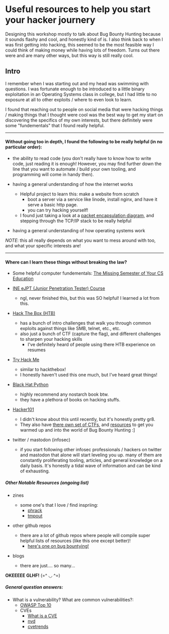 # Useful resources to help you start your hacker journery
Designing this workshop mostly to talk about Bug Bounty Hunting because it sounds flashy and cool,
and honestly kind of is. I also think back to when I was first getting into hacking, this seemed to 
be the most feasible way I could think of making money while having lots of freedom. Turns out there
were and are many other ways, but this way is still really cool.


## Intro
I remember when I was starting out and my head was swimming with questions.
I was fortunate enough to be introduced to a little binary exploitation in
an Operating Systems class in college, but I had little to no exposure at all
to other exploits / where to even look to learn. 

I found that reaching out to people on social media that were hacking things /
making things that I thought were cool was the best way to get my start on discovering
the specifics of my own interests, but there definitely were some "fundementals"
that I found really helpful.

---

#### Without going too in depth, I found the following to be really helpful (in no particular order):
- the ability to read code (you don't really have to know how to write code, just reading it is enough! However, 
you may find further down the line that you want to automate / build your own tooling, and programming will come in handy then).

- having a general understanding of how the internet works
	- Helpful project to learn this: make a website from scratch
		- boot a server via a service like linode, install nginx, and have it serve a basic http page. 
		- you can try hacking yourself!
	- I found just taking a look at a [packet encapsulation diagram](https://docs.oracle.com/cd/E19455-01/806-0916/ipov-32/index.html), and stepping through the TCP/IP stack to be really helpful

- having a general understanding of how operating systems work

*NOTE*: this all really depends on what you want to mess around with too, and what your specific interests are!

--- 

#### Where can I learn these things without breaking the law?
* Some helpful computer fundementals: [The Missing Semester of Your CS Education](https://missing.csail.mit.edu/)

* [INE eJPT (Junior Penetration Tester) Course](https://my.ine.com/CyberSecurity/learning-paths/61f88d91-79ff-4d8f-af68-873883dbbd8c/penetration-testing-student)
	- ngl, never finished this, but this was SO helpful! I learned a lot from this.

* [Hack The Box (HTB)](https://app.hackthebox.com/starting-point)
	- has a bunch of intro challenges that walk you through common exploits against things like SMB, telnet, etc., etc.
	- also just a bunch of CTF (capture the flag), and different challenges to sharpen your hacking skills
		- I've definitely heard of people using there HTB experience on resumes

* [Try Hack Me](https://tryhackme.com/) 
	- similar to hackthebox! 
	- I honestly haven't used this one much, but I've heard great things!

* [Black Hat Python](https://nostarch.com/black-hat-python2E)
	- highly recommend any nostarch book btw.
	- they have a plethora of books on hacking stuffs.

* [Hacker101](https://www.hacker101.com/)
	- I didn't know about this until recently, but it's honestly pretty gr8.
	- They also have [there own set of CTFs](https://ctf.hacker101.com/), and [resources](https://www.hacker101.com/resources) to get you warmed up and into the world of Bug Bounty Hunting :]

* twitter / mastodon (infosec)
	- if you start following other infosec professionals / hackers on twitter and mastodon
	that alone will start leveling you up. many of them are constantly proliferating tooling,
	articles, and general knowledge on a daily basis. It's honestly a tidal wave of information
	and can be kind of exhausting.

##### Other Notable Resources (ongoing list)
* zines
	- some one's that I love / find inspriing:
		- [phrack](http://phrack.org/)
		- [tmpout](https://tmpout.sh/)

* other github repos
	- there are a lot of github repos where people will compile super helpful lists of resources (like this one except better)!
		- [here's one on bug bountying!](https://github.com/nahamsec/Resources-for-Beginner-Bug-Bounty-Hunters)


* blogs
	- there are just.... so many...

**OKEEEEE GLHF!** (=^ ◡ ^=)

##### General question answers:
* What is a vulnerability? What are common vulnerabilities?:
	- [OWASP Top 10](https://owasp.org/www-project-top-ten/)
	- CVEs
		- [What is a CVE](https://cve.mitre.org/docs/cve-intro-handout.pdf)
		- [nvd](https://nvd.nist.gov/)
		- [cvetrends](https://cvetrends.com/)
